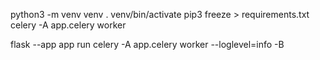 python3 -m venv venv
. venv/bin/activate
pip3 freeze > requirements.txt  
celery -A app.celery worker

flask --app app run
celery -A app.celery worker --loglevel=info -B